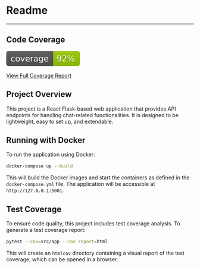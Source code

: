 # Readme

---

## Code Coverage

![Coverage](coverage.svg)

[View Full Coverage Report](https://code7crusaders.github.io/MVP/)

## Project Overview

This project is a React Flask-based web application that provides API endpoints for handling chat-related functionalities. It is designed to be lightweight, easy to set up, and extendable.

## Running with Docker

To run the application using Docker:

```bash
docker-compose up --build
```

This will build the Docker images and start the containers as defined in the `docker-compose.yml` file. The application will be accessible at `http://127.0.0.1:5001`.

## Test Coverage

To ensure code quality, this project includes test coverage analysis. To generate a test coverage report:

```bash
pytest --cov=src/app --cov-report=html
```

This will create an `htmlcov` directory containing a visual report of the test coverage, which can be opened in a browser.

